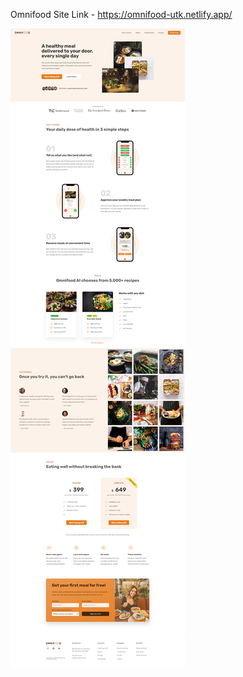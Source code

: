 Omnifood
Site Link - https://omnifood-utk.netlify.app/

![Omnifood page](./Omnifood-Web-Screensot.png)
